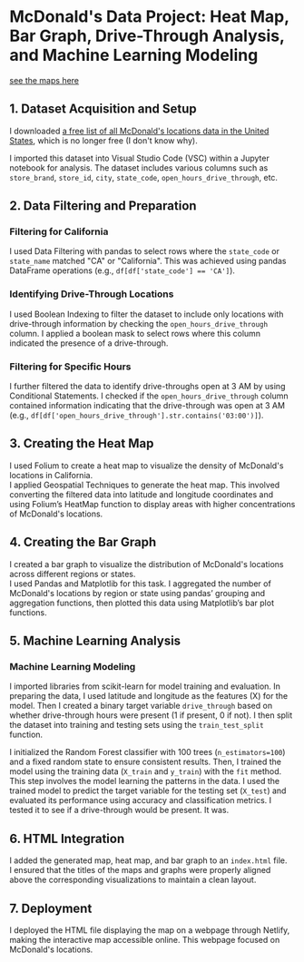 # McDonald's Data Project: Heat Map, Bar Graph, Drive-Through Analysis, and Machine Learning Modeling

[see the maps here](https://66d78831d6f7dfd6e93d89aa--coruscating-cobbler-7c06de.netlify.app/)

## 1. Dataset Acquisition and Setup
I downloaded [a free list of all McDonald's locations data in the United States](https://data-m8.com/products/list-of-all-mcdonalds-locations-in-the-us-csv-and-json), which is no longer free (I don't know why).

I imported this dataset into Visual Studio Code (VSC) within a Jupyter notebook for analysis. The dataset includes various columns such as `store_brand`, `store_id`, `city`, `state_code`, `open_hours_drive_through`, etc.

## 2. Data Filtering and Preparation

### Filtering for California
I used Data Filtering with pandas to select rows where the `state_code` or `state_name` matched "CA" or "California". This was achieved using pandas DataFrame operations (e.g., `df[df['state_code'] == 'CA']`).

### Identifying Drive-Through Locations
I used Boolean Indexing to filter the dataset to include only locations with drive-through information by checking the `open_hours_drive_through` column. I applied a boolean mask to select rows where this column indicated the presence of a drive-through.

### Filtering for Specific Hours
I further filtered the data to identify drive-throughs open at 3 AM by using Conditional Statements. I checked if the `open_hours_drive_through` column contained information indicating that the drive-through was open at 3 AM (e.g., `df[df['open_hours_drive_through'].str.contains('03:00')]`).

## 3. Creating the Heat Map
I used Folium to create a heat map to visualize the density of McDonald's locations in California.  
I applied Geospatial Techniques to generate the heat map. This involved converting the filtered data into latitude and longitude coordinates and using Folium’s HeatMap function to display areas with higher concentrations of McDonald's locations.

## 4. Creating the Bar Graph
I created a bar graph to visualize the distribution of McDonald's locations across different regions or states.  
I used Pandas and Matplotlib for this task. I aggregated the number of McDonald's locations by region or state using pandas’ grouping and aggregation functions, then plotted this data using Matplotlib’s bar plot functions.

## 5. Machine Learning Analysis

### Machine Learning Modeling
I imported libraries from scikit-learn for model training and evaluation. In preparing the data, I used latitude and longitude as the features (X) for the model. Then I created a binary target variable `drive_through` based on whether drive-through hours were present (1 if present, 0 if not). I then split the dataset into training and testing sets using the `train_test_split` function.

I initialized the Random Forest classifier with 100 trees (`n_estimators=100`) and a fixed random state to ensure consistent results. Then, I trained the model using the training data (`X_train` and `y_train`) with the `fit` method. This step involves the model learning the patterns in the data. I used the trained model to predict the target variable for the testing set (`X_test`) and evaluated its performance using accuracy and classification metrics. I tested it to see if a drive-through would be present. It was.

## 6. HTML Integration
I added the generated map, heat map, and bar graph to an `index.html` file.  
I ensured that the titles of the maps and graphs were properly aligned above the corresponding visualizations to maintain a clean layout.

## 7. Deployment
I deployed the HTML file displaying the map on a webpage through Netlify, making the interactive map accessible online. This webpage focused on McDonald's locations.
